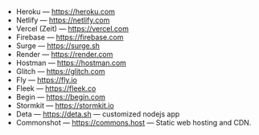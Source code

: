  - Heroku — https://heroku.com
 - Netlify — https://netlify.com
 - Vercel (Zeit) — https://vercel.com
 - Firebase — https://firebase.com
 - Surge — https://surge.sh
 - Render — https://render.com
 - Hostman — https://hostman.com
 - Glitch — https://glitch.com
 - Fly — https://fly.io
 - Fleek — https://fleek.co
 - Begin — https://begin.com
 - Stormkit — https://stormkit.io
 - Deta — https://deta.sh — customized nodejs app
 - Commonshot — https://commons.host — Static web hosting and CDN.
